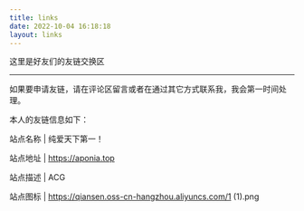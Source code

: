 ```yaml
---
title: links
date: 2022-10-04 16:18:18
layout: links
---
```




这里是好友们的友链交换区

------

如果要申请友链，请在评论区留言或者在通过其它方式联系我，我会第一时间处理。

本人的友链信息如下：

站点名称 | 纯爱天下第一！

站点地址 | https://aponia.top

站点描述 | ACG

站点图标 | https://qiansen.oss-cn-hangzhou.aliyuncs.com/1 (1).png